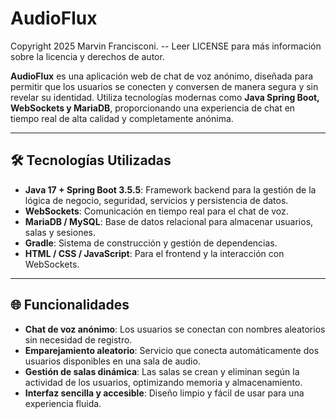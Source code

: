 # AudioFlux

Copyright 2025 Marvin Francisconi.
\-- Leer LICENSE para más información sobre la licencia y derechos de autor.

**AudioFlux** es una aplicación web de chat de voz anónimo, diseñada para permitir que los usuarios se conecten y conversen de manera segura y sin revelar su identidad. Utiliza tecnologías modernas como **Java Spring Boot, WebSockets y MariaDB**, proporcionando una experiencia de chat en tiempo real de alta calidad y completamente anónima.

---

## 🛠 Tecnologías Utilizadas

* **Java 17 + Spring Boot 3.5.5**: Framework backend para la gestión de la lógica de negocio, seguridad, servicios y persistencia de datos.
* **WebSockets**: Comunicación en tiempo real para el chat de voz.
* **MariaDB / MySQL**: Base de datos relacional para almacenar usuarios, salas y sesiones.
* **Gradle**: Sistema de construcción y gestión de dependencias.
* **HTML / CSS / JavaScript**: Para el frontend y la interacción con WebSockets.

---

## 🌐 Funcionalidades

* **Chat de voz anónimo**: Los usuarios se conectan con nombres aleatorios sin necesidad de registro.
* **Emparejamiento aleatorio**: Servicio que conecta automáticamente dos usuarios disponibles en una sala de audio.
* **Gestión de salas dinámica**: Las salas se crean y eliminan según la actividad de los usuarios, optimizando memoria y almacenamiento.
* **Interfaz sencilla y accesible**: Diseño limpio y fácil de usar para una experiencia fluida.

